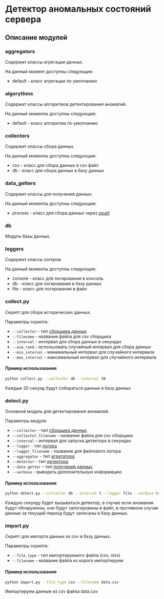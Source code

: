 # Детектор аномальных состояний сервера

## Описание модулей

### aggregators
Содержит классы агрегации данных.

На данный момент доступны следующие:
- default - класс агрегации по умолчанию

### algorythms
Содержит классы алгоритмов детектирования аномалий.

На данный моменты доступны следующие:
- default - класс алгоритма по умолчанию

### collectors
Cодержит классы сбора данных.

На данный моменты доступны следующие:
- csv - класс для сбора данных в csv файл
- db - класс для сбора данных в базу данных

### data_getters
Содержит классы для получения данных.

На данный моменты доступны следующие:
- process - класс для сбора данных через [psutil](https://psutil.readthedocs.io)

### db
Модуль базы данных.

### loggers
Содержит классы логеров.

На данный моменты доступны следующие:
- console - класс для логирования в консоль
- db - класс для логирования в базу данных
- file - класс для логирования в файл

### collect.py
Скрипт для сбора исторических данных.

Параметры скрипта:
- `--collector` - тип [сборщика данных](#collectors)
- `--filename` - название файла для csv сборщика
- `--interval` - интервал для сбора данных в секундах
- `--use_rand` - использовать случайный интервал для сбора данных
- `--min_interval` - минимальный интервал для случайного интервала
- `--max_interval` - максимальный интервал для случайного интервала

#### Пример использования
```bash
python collect.py --collector db --interval 30
```
Каждые 30 секунд будут собираться данные в базу данных

### detect.py
Основной модуль для детектирования аномалий.

Параметры модуля:
- `--collector` - тип [сборщика данных](#collectors)
- `--collector_filename` - название файла для csv сборщика
- `--interval` - интервал для запуска детектора в секундах
- `--logger` - тип [логера](#loggers)
- `--logger_filename` - название для файлового логера
- `--aggregator` - тип [агрегатора](#aggregators)
- `--detector` - тип [детектора](#algorythms)
- `--data_getter` - тип [получения данных](#data_getters)
- `--verbose` - выводить дополнительную информацию

#### Пример использования
```bash
python detect.py --collector db --interval 1 --logger file --verbose true
```
Каждую секунду будет вызываться детектор, в случае если аномалии будут обнаружены, они будут залогированы в файл, в противном
случае данные за текущий период будут записаны в базу данных.

### import.py
Скрипт для импорта данных из csv в базу данных.

Параметры скрипта:
- `--file_type` - тип импортируемого файла (csv, xlsx)
- `--filename` - название файла из корого импортируем

#### Пример использования
```bash
python import.py --file_type csv --filename data.csv
```
Импортируем данные из csv файла data.csv
